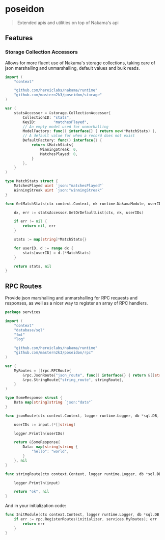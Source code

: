 
# poseidon
> Extended apis and utilities on top of Nakama's api

## Features

### Storage Collection Accessors

Allows for more fluent use of Nakama's storage collections, taking care of json marshalling and unmarshalling, default values and bulk reads.

```go
import (
	"context"

	"github.com/heroiclabs/nakama/runtime"
	"github.com/mastern2k3/poseidon/storage"
)

var (
	statsAccessor = &storage.CollectionAccessor{
		CollectionID: "stats",
		KeyID:        "matchesPlayed",
		// An empty model used for unmarhalling
		ModelFactory: func() interface{} { return new(*MatchStats) },
		// A default value for when a record does not exist
		DefaultFactory: func() interface{} {
			return &MatchStats{
				WinningStreak: 0,
				MatchesPlayed: 0,
			}
		},
	}
)

type MatchStats struct {
	MatchesPlayed uint `json:"matchesPlayed"`
	WinningStreak uint `json:"winningStreak"`
}

func GetMatchStats(ctx context.Context, nk runtime.NakamaModule, userIDs []string) (map[string]*MatchStats, error) {

	dx, err := statsAccessor.GetOrDefaultList(ctx, nk, userIDs)

	if err != nil {
		return nil, err
	}

	stats := map[string]*MatchStats{}

	for userID, d := range dx {
		stats[userID] = d.(*MatchStats)
	}

	return stats, nil
}
```

## RPC Routes

Provide json marshalling and unmarshalling for RPC requests and responses, as well as a nicer way to register an array of RPC handlers.

```go
package services

import (
	"context"
	"database/sql"
	"fmt"
	"log"

	"github.com/heroiclabs/nakama/runtime"
	"github.com/mastern2k3/poseidon/rpc"
)

var (
	MyRoutes = []rpc.RPCRoute{
		&rpc.JsonRoute{"json_route", func() interface{} { return &[]string{} }, jsonRoute},
		&rpc.StringRoute{"string_route", stringRoute},
	}
)

type SomeResponse struct {
	Data map[string]string `json:"data"`
}

func jsonRoute(ctx context.Context, logger runtime.Logger, db *sql.DB, nk runtime.NakamaModule, input interface{}) (interface{}, error) {

	userIDs := input.(*[]string)

	logger.Println(userIDs)

	return &SomeResponse{
		Data: map[string]string {
			"hello": "world",
		}
	}, nil
}

func stringRoute(ctx context.Context, logger runtime.Logger, db *sql.DB, nk runtime.NakamaModule, input string) (string, error) {

	logger.Println(input)

	return "ok", nil
}
```

And in your initialization code:

```go
func InitModule(ctx context.Context, logger runtime.Logger, db *sql.DB, nk runtime.NakamaModule, initializer runtime.Initializer) error {
	if err := rpc.RegisterRoutes(initializer, services.MyRoutes); err != nil {
		return err
	}
}
```
